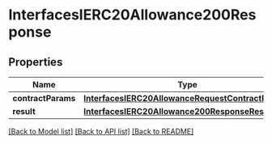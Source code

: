 # InterfacesIERC20Allowance200Response

## Properties
Name | Type | Description | Notes
------------ | ------------- | ------------- | -------------
**contractParams** | [**InterfacesIERC20AllowanceRequestContractParams**](InterfacesIERC20AllowanceRequestContractParams.md) |  | 
**result** | [**InterfacesIERC20Allowance200ResponseResult**](InterfacesIERC20Allowance200ResponseResult.md) |  | 

[[Back to Model list]](../README.md#documentation-for-models) [[Back to API list]](../README.md#documentation-for-api-endpoints) [[Back to README]](../README.md)


